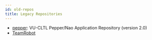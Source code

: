 ```yaml
---
id: old-repos
title: Legacy Repositories
---
```


* [pepper](https://github.com/leolani/pepper): VU-CLTL Pepper/Nao Application Repository (version 2.0)
* [TeamRobot](https://github.com/orgs/leolani/people)
    
